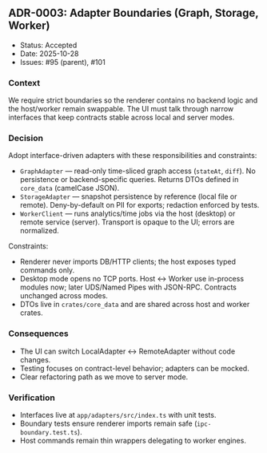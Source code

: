 ## ADR-0003: Adapter Boundaries (Graph, Storage, Worker)

- Status: Accepted
- Date: 2025-10-28
- Issues: #95 (parent), #101

### Context

We require strict boundaries so the renderer contains no backend logic and the host/worker remain
swappable. The UI must talk through narrow interfaces that keep contracts stable across local and
server modes.

### Decision

Adopt interface-driven adapters with these responsibilities and constraints:

- `GraphAdapter` — read-only time-sliced graph access (`stateAt`, `diff`). No persistence or
  backend-specific queries. Returns DTOs defined in `core_data` (camelCase JSON).
- `StorageAdapter` — snapshot persistence by reference (local file or remote). Deny-by-default on
  PII for exports; redaction enforced by tests.
- `WorkerClient` — runs analytics/time jobs via the host (desktop) or remote service (server).
  Transport is opaque to the UI; errors are normalized.

Constraints:

- Renderer never imports DB/HTTP clients; the host exposes typed commands only.
- Desktop mode opens no TCP ports. Host ↔ Worker use in-process modules now; later UDS/Named Pipes
  with JSON-RPC. Contracts unchanged across modes.
- DTOs live in `crates/core_data` and are shared across host and worker crates.

### Consequences

- The UI can switch LocalAdapter ↔ RemoteAdapter without code changes.
- Testing focuses on contract-level behavior; adapters can be mocked.
- Clear refactoring path as we move to server mode.

### Verification

- Interfaces live at `app/adapters/src/index.ts` with unit tests.
- Boundary tests ensure renderer imports remain safe (`ipc-boundary.test.ts`).
- Host commands remain thin wrappers delegating to worker engines.
